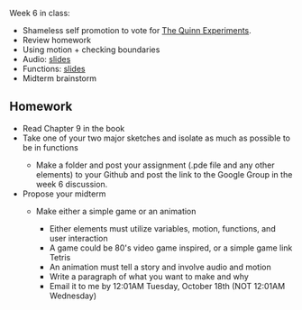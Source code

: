 Week 6 in class:
<ul>
<li>Shameless self promotion to vote for <a href="https://futureofstorytelling.org/prize">The Quinn Experiments</a>.
<li>Review homework</li>
<li>Using motion + checking boundaries</li>
<li>Audio: <a href="https://docs.google.com/presentation/d/18Ukbc0HWHjUM5i0jmWJ_C6svjWRxqxCjW-AaMG0hRH8/edit#slide=id.p">slides</a></li>
<li>Functions: <a href="https://docs.google.com/presentation/d/1HFrhBBesvTL5xuhqYh00dHt0M_Nt5zEUdtYCzlssWxY/edit#slide=id.p">slides</a></li>
<li>Midterm brainstorm</li>
</ul>

<h2>Homework</h2>
<ul>
<li>Read Chapter 9 in the book</li>
<li>Take one of your two major sketches and isolate as much as possible to be in functions</li>
<ul>
<li>Make a folder and post your assignment (.pde file and any other elements) to your Github and post the link to the Google Group in the week 6 discussion. </li>
</ul>
<li>Propose your midterm</li>
<ul>
<li>Make either a simple game or an animation</li>
<ul>
<li>Either elements must utilize variables, motion, functions, and user interaction</li>
<li>A game could be 80's video game inspired, or a simple game link Tetris</li>
<li>An animation must tell a story and involve audio and motion</li>
<li>Write a paragraph of what you want to make and why</li>
<li>Email it to me by 12:01AM Tuesday, October 18th (NOT 12:01AM Wednesday)</li>
</ul>
</ul>
</ul>

